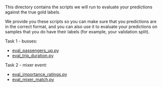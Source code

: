 This directory contains the scripts we will run to evaluate your predictions against the true gold labels.

We provide you these scripts so you can make sure that you predictions are in the correct format, and you can also use it to evaluate your predictions on samples that you do have their labels (for example, your validation split).

Task 1 - busses:
- [eval_passengers_up.py](eval_passengers_up.py)
- [eval_trip_duration.py](eval_trip_duration.py)


Task 2 - mixer event:
- [eval_importance_ratings.py](eval_importance_ratings.py)
- [eval_mixer_match.py](eval_mixer_match.py)

